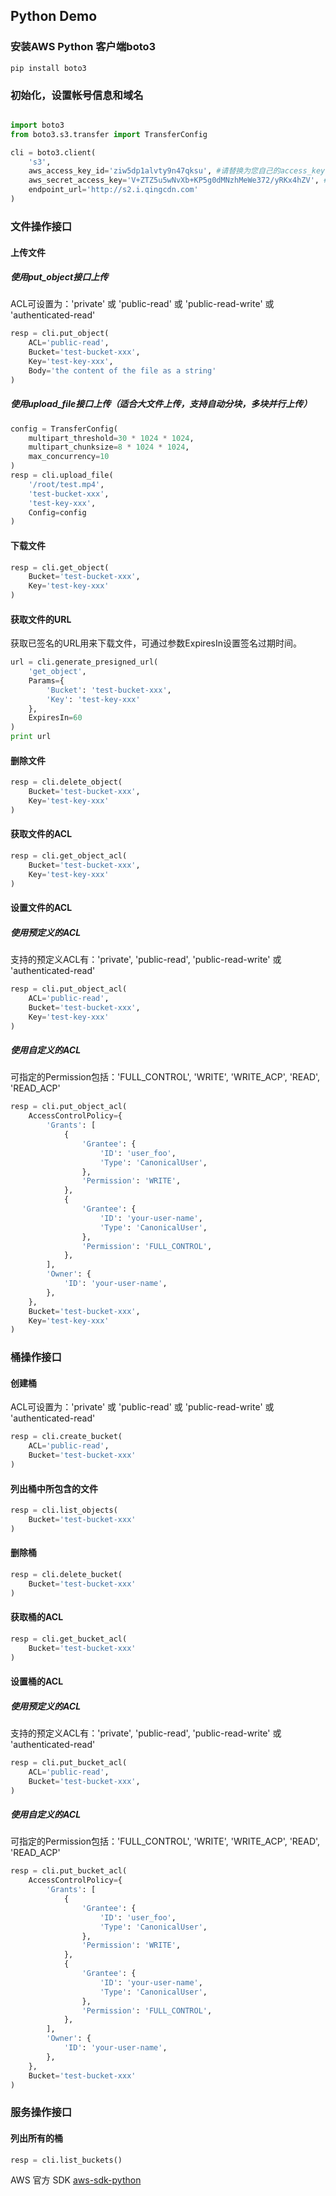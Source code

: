 ## Python Demo

### 安装AWS Python 客户端boto3

```
pip install boto3
```

### 初始化，设置帐号信息和域名

```python

import boto3
from boto3.s3.transfer import TransferConfig

cli = boto3.client(
    's3',
    aws_access_key_id='ziw5dp1alvty9n47qksu', #请替换为您自己的access_key
    aws_secret_access_key='V+ZTZ5u5wNvXb+KP5g0dMNzhMeWe372/yRKx4hZV', #请替换为您自己的secret_key
    endpoint_url='http://s2.i.qingcdn.com'
)

```


### 文件操作接口

#### 上传文件

##### 使用put_object接口上传

ACL可设置为：'private' 或 'public-read' 或 'public-read-write' 或 'authenticated-read'

```python
resp = cli.put_object(
    ACL='public-read',
    Bucket='test-bucket-xxx',
    Key='test-key-xxx',
    Body='the content of the file as a string'
)
```

##### 使用upload_file接口上传（适合大文件上传，支持自动分块，多块并行上传）

```python
config = TransferConfig(
    multipart_threshold=30 * 1024 * 1024,
    multipart_chunksize=8 * 1024 * 1024,
    max_concurrency=10
)
resp = cli.upload_file(
    '/root/test.mp4',
    'test-bucket-xxx',
    'test-key-xxx',
    Config=config
)
```

#### 下载文件

```python
resp = cli.get_object(
    Bucket='test-bucket-xxx',
    Key='test-key-xxx'
)
```

#### 获取文件的URL

获取已签名的URL用来下载文件，可通过参数ExpiresIn设置签名过期时间。

```python
url = cli.generate_presigned_url(
    'get_object',
    Params={
        'Bucket': 'test-bucket-xxx',
        'Key': 'test-key-xxx'
    },
    ExpiresIn=60
)
print url
```

#### 删除文件

```python
resp = cli.delete_object(
    Bucket='test-bucket-xxx',
    Key='test-key-xxx'
)
```

#### 获取文件的ACL

```python
resp = cli.get_object_acl(
    Bucket='test-bucket-xxx',
    Key='test-key-xxx'
)
```

#### 设置文件的ACL

##### 使用预定义的ACL

支持的预定义ACL有：'private', 'public-read', 'public-read-write' 或 'authenticated-read'

```python
resp = cli.put_object_acl(
    ACL='public-read',
    Bucket='test-bucket-xxx',
    Key='test-key-xxx'
)
```

##### 使用自定义的ACL

可指定的Permission包括：'FULL_CONTROL', 'WRITE', 'WRITE_ACP', 'READ', 'READ_ACP'

```python
resp = cli.put_object_acl(
    AccessControlPolicy={
        'Grants': [
            {
                'Grantee': {
                    'ID': 'user_foo',
                    'Type': 'CanonicalUser',
                },
                'Permission': 'WRITE',
            },
            {
                'Grantee': {
                    'ID': 'your-user-name',
                    'Type': 'CanonicalUser',
                },
                'Permission': 'FULL_CONTROL',
            },
        ],
        'Owner': {
            'ID': 'your-user-name',
        },
    },
    Bucket='test-bucket-xxx',
    Key='test-key-xxx'
)
```


### 桶操作接口

#### 创建桶

ACL可设置为：'private' 或 'public-read' 或 'public-read-write' 或 'authenticated-read'

```python
resp = cli.create_bucket(
    ACL='public-read',
    Bucket='test-bucket-xxx'
)
```

#### 列出桶中所包含的文件

```python
resp = cli.list_objects(
    Bucket='test-bucket-xxx'
)
```

#### 删除桶

```python
resp = cli.delete_bucket(
    Bucket='test-bucket-xxx'
)
```

#### 获取桶的ACL

```python
resp = cli.get_bucket_acl(
    Bucket='test-bucket-xxx'
)
```

#### 设置桶的ACL

##### 使用预定义的ACL

支持的预定义ACL有：'private', 'public-read', 'public-read-write' 或 'authenticated-read'

```python
resp = cli.put_bucket_acl(
    ACL='public-read',
    Bucket='test-bucket-xxx',
)
```

##### 使用自定义的ACL

可指定的Permission包括：'FULL_CONTROL', 'WRITE', 'WRITE_ACP', 'READ', 'READ_ACP'

```python
resp = cli.put_bucket_acl(
    AccessControlPolicy={
        'Grants': [
            {
                'Grantee': {
                    'ID': 'user_foo',
                    'Type': 'CanonicalUser',
                },
                'Permission': 'WRITE',
            },
            {
                'Grantee': {
                    'ID': 'your-user-name',
                    'Type': 'CanonicalUser',
                },
                'Permission': 'FULL_CONTROL',
            },
        ],
        'Owner': {
            'ID': 'your-user-name',
        },
    },
    Bucket='test-bucket-xxx'
)
```


### 服务操作接口

#### 列出所有的桶

```python
resp = cli.list_buckets()
```

AWS 官方 SDK [aws-sdk-python](https://aws.amazon.com/sdk-for-python/)
